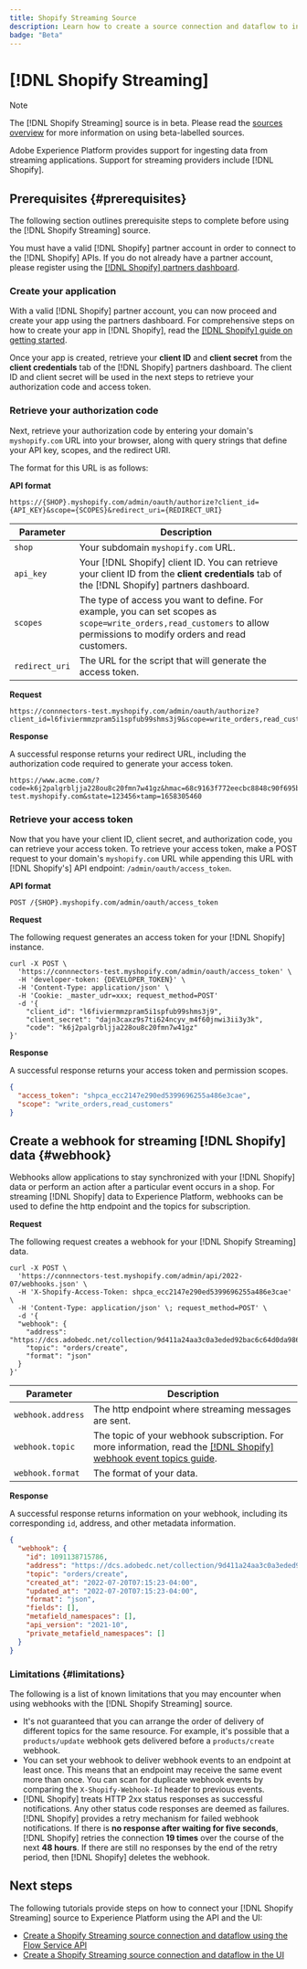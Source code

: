 ```yaml
---
title: Shopify Streaming Source
description: Learn how to create a source connection and dataflow to ingest streaming data from your Shopify instance to Adobe Experience Platform
badge: "Beta"
---
```

# [!DNL Shopify Streaming]

>[!NOTE]
>
>The [!DNL Shopify Streaming] source is in beta. Please read the [sources overview](../../home.md#terms-and-conditions) for more information on using beta-labelled sources.

Adobe Experience Platform provides support for ingesting data from streaming applications. Support for streaming providers include [!DNL Shopify].

## Prerequisites {#prerequisites}

The following section outlines prerequisite steps to complete before using the [!DNL Shopify Streaming] source.

You must have a valid [!DNL Shopify] partner account in order to connect to the [!DNL Shopify] APIs. If you do not already have a partner account, please register using the [[!DNL Shopify] partners dashboard](https://www.shopify.com/partners).

### Create your application

With a valid [!DNL Shopify] partner account, you can now proceed and create your app using the partners dashboard. For comprehensive steps on how to create your app in [!DNL Shopify], read the [[!DNL Shopify] guide on getting started](https://www.shopify.com/partners/blog/17056443-how-to-generate-a-shopify-api-token).

Once your app is created, retrieve your **client ID** and **client secret** from the **client credentials** tab of the [!DNL Shopify] partners dashboard. The client ID and client secret will be used in the next steps to retrieve your authorization code and access token.

### Retrieve your authorization code

Next, retrieve your authorization code by entering your domain's `myshopify.com` URL into your browser, along with query strings that define your API key, scopes, and the redirect URI.

The format for this URL is as follows:

**API format**

```http
https://{SHOP}.myshopify.com/admin/oauth/authorize?client_id={API_KEY}&scope={SCOPES}&redirect_uri={REDIRECT_URI}
```

| Parameter | Description |
| --- | --- |
| `shop` | Your subdomain `myshopify.com` URL. |
| `api_key` | Your [!DNL Shopify] client ID. You can retrieve your client ID from the **client credentials** tab of the [!DNL Shopify] partners dashboard. |
| `scopes` | The type of access you want to define. For example, you can set scopes as `scope=write_orders,read_customers` to allow permissions to modify orders and read customers. |
| `redirect_uri` | The URL for the script that will generate the access token. |

**Request**

```http
https://connnectors-test.myshopify.com/admin/oauth/authorize?client_id=l6fiviermmzpram5i1spfub99shms3j9&scope=write_orders,read_customers&redirect_uri=https://acme.com
```

**Response**

A successful response returns your redirect URL, including the authorization code required to generate your access token.

```http
https://www.acme.com/?code=k6j2palgrbljja228ou8c20fmn7w41gz&hmac=68c9163f772eecbc8848c90f695bca0460899c125af897a6d2b0ebbd59d3a43b&shop=connnectors-test.myshopify.com&state=123456×tamp=1658305460
```

### Retrieve your access token

Now that you have your client ID, client secret, and authorization code, you can retrieve your access token. To retrieve your access token, make a POST request to your domain's `myshopify.com` URL while appending this URL with [!DNL Shopify's] API endpoint: `/admin/oauth/access_token`. 

**API format**

```https
POST /{SHOP}.myshopify.com/admin/oauth/access_token
```

**Request**

The following request generates an access token for your [!DNL Shopify] instance.

```shell
curl -X POST \
  'https://connnectors-test.myshopify.com/admin/oauth/access_token' \
  -H 'developer-token: {DEVELOPER_TOKEN}' \
  -H 'Content-Type: application/json' \
  -H 'Cookie: _master_udr=xxx; request_method=POST'
  -d '{
    "client_id": "l6fiviermmzpram5i1spfub99shms3j9",
    "client_secret": "dajn3caxz9s7ti624ncyv_m4f60jnwi3ii3y3k",
    "code": "k6j2palgrbljja228ou8c20fmn7w41gz"
}'
```

**Response**

A successful response returns your access token and permission scopes.

```json
{
  "access_token": "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",
  "scope": "write_orders,read_customers"
}
```

## Create a webhook for streaming [!DNL Shopify] data {#webhook}

Webhooks allow applications to stay synchronized with your [!DNL Shopify] data or perform an action after a particular event occurs in a shop. For streaming [!DNL Shopify] data to Experience Platform, webhooks can be used to define the http endpoint and the topics for subscription.

**Request**

The following request creates a webhook for your [!DNL Shopify Streaming] data.

```shell
curl -X POST \
  'https://connnectors-test.myshopify.com/admin/api/2022-07/webhooks.json' \
  -H 'X-Shopify-Access-Token: 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' \
  -H 'Content-Type: application/json' \; request_method=POST' \
  -d '{
  "webhook": {
    "address": "https://dcs.adobedc.net/collection/9d411a24aa3c0a3eded92bac6c64d0da986ee7a8212f87168c5fb42d9ddc3227",
    "topic": "orders/create",
    "format": "json"
  }
}'
```

| Parameter | Description |
| --- | --- | 
| `webhook.address` | The http endpoint where streaming messages are sent. |
| `webhook.topic` | The topic of your webhook subscription. For more information, read the [[!DNL Shopify] webhook event topics guide](https://shopify.dev/docs/api/admin-rest/2023-04/resources/webhook#event-topics). |
| `webhook.format` | The format of your data. |

**Response**

A successful response returns information on your webhook, including its corresponding `id`, address, and other metadata information.

```json
{
  "webhook": {
    "id": 1091138715786,
    "address": "https://dcs.adobedc.net/collection/9d411a24aa3c0a3eded92bac6c64d0da986ee7a8212f87168c5fb42d9ddc3227",
    "topic": "orders/create",
    "created_at": "2022-07-20T07:15:23-04:00",
    "updated_at": "2022-07-20T07:15:23-04:00",
    "format": "json",
    "fields": [],
    "metafield_namespaces": [],
    "api_version": "2021-10",
    "private_metafield_namespaces": []
  }
}
```

### Limitations {#limitations}

The following is a list of known limitations that you may encounter when using webhooks with the [!DNL Shopify Streaming] source.

* It's not guaranteed that you can arrange the order of delivery of different topics for the same resource. For example, it's possible that a `products/update` webhook gets delivered before a `products/create` webhook.
* You can set your webhook to deliver webhook events to an endpoint at least once. This means that an endpoint may receive the same event more than once. You can scan for duplicate webhook events by comparing the `X-Shopify-Webhook-Id` header to previous events.
* [!DNL Shopify] treats HTTP 2xx status responses as successful notifications. Any other status code responses are deemed as failures. [!DNL Shopify] provides a retry mechanism for failed webhook notifications. If there is **no response after waiting for five seconds**, [!DNL Shopify] retries the connection **19 times** over the course of the next **48 hours**. If there are still no responses by the end of the retry period, then [!DNL Shopify] deletes the webhook. 

## Next steps

The following tutorials provide steps on how to connect your [!DNL Shopify Streaming] source to Experience Platform using the API and the UI:

* [Create a Shopify Streaming source connection and dataflow using the Flow Service API](../../tutorials/api/create/ecommerce/shopify-streaming.md)
* [Create a Shopify Streaming source connection and dataflow in the UI](../../tutorials/ui/create/ecommerce/shopify-streaming.md)

